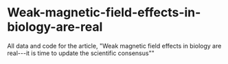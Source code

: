 # Weak-magnetic-field-effects-in-biology-are-real
All data and code for the article, "Weak magnetic field effects in biology are real---it is time to update the scientific consensus""
